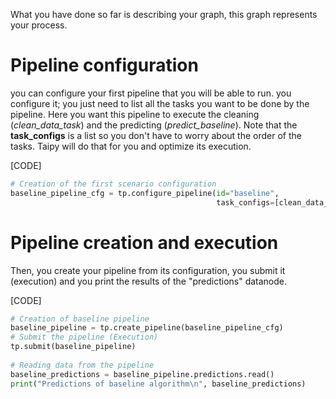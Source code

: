 What you have done so far is describing your graph, this graph represents your process. 

# Pipeline configuration

you can configure your first pipeline that you will be able to run. you configure it; you just need to list all the tasks you want to be done by the pipeline. Here you want this pipeline to execute the cleaning (*clean_data_task*) and the predicting (*predict_baseline*). Note that the **task_configs** is a list so you don't have to worry about the order of the tasks. Taipy will do that for you and optimize its execution.

[CODE]
```python
# Creation of the first scenario configuration
baseline_pipeline_cfg = tp.configure_pipeline(id="baseline",
                                              task_configs=[clean_data_task_cfg, predict_baseline_task_cfg])
```

# Pipeline creation and execution

Then, you create your pipeline from its configuration, you submit it (execution) and you print the results of the "predictions" datanode.

[CODE]
```python
# Creation of baseline pipeline
baseline_pipeline = tp.create_pipeline(baseline_pipeline_cfg)
# Submit the pipeline (Execution)
tp.submit(baseline_pipeline)
    
# Reading data from the pipeline
baseline_predictions = baseline_pipeline.predictions.read()
print("Predictions of baseline algorithm\n", baseline_predictions)
```